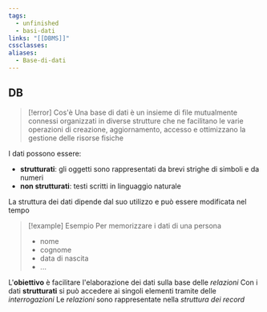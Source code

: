 ```yaml
---
tags:
  - unfinished
  - basi-dati
links: "[[DBMS]]"
cssclasses: 
aliases:
  - Base-di-dati
---
```

## DB
>[!error] Cos'è
> Una base di dati è un insieme di file mutualmente connessi organizzati in diverse strutture che ne facilitano le varie operazioni di creazione, aggiornamento, accesso e ottimizzano la gestione delle risorse fisiche

I dati possono essere:
- **strutturati**: gli oggetti sono rappresentati da brevi strighe di simboli e da numeri
- **non strutturati**: testi scritti in linguaggio naturale

La struttura dei dati dipende dal suo utilizzo e può essere modificata nel tempo

> [!example] Esempio
> Per memorizzare i dati di una persona
> - nome
> - cognome
> - data di nascita
> - ...

L'**obiettivo** è facilitare l'elaborazione dei dati sulla base delle *relazioni*
Con i dati **strutturati** si può accedere ai singoli elementi tramite delle *interrogazioni*
Le *relazioni* sono rappresentate nella *struttura dei record*
